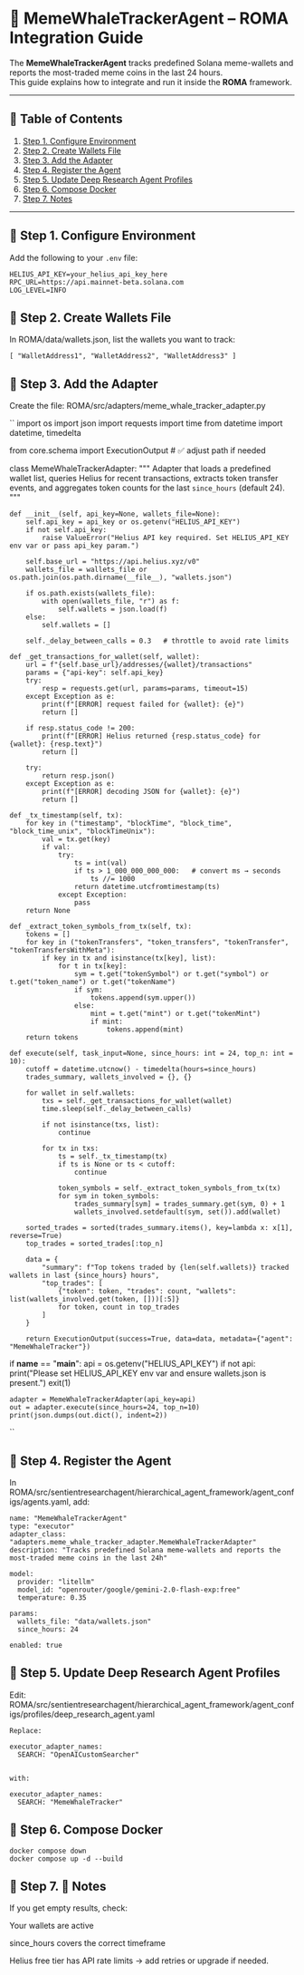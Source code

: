 # 🐳 MemeWhaleTrackerAgent – ROMA Integration Guide

The **MemeWhaleTrackerAgent** tracks predefined Solana meme-wallets and reports the most-traded meme coins in the last 24 hours.  
This guide explains how to integrate and run it inside the **ROMA** framework.

---

## 📖 Table of Contents
1. [Step 1. Configure Environment](#-step-1-configure-environment)  
2. [Step 2. Create Wallets File](#-step-2-create-wallets-file)  
3. [Step 3. Add the Adapter](#-step-3-add-the-adapter)  
4. [Step 4. Register the Agent](#-step-4-register-the-agent)  
5. [Step 5. Update Deep Research Agent Profiles](#-step-5-update-deep-research-agent-profiles)
6. [Step 6. Compose Docker](#-step-6-Compose-Docker)
7. [Step 7. Notes](#-step-7-notes)  

---

## 📌 Step 1. Configure Environment

Add the following to your `.env` file:

```env
HELIUS_API_KEY=your_helius_api_key_here
RPC_URL=https://api.mainnet-beta.solana.com
LOG_LEVEL=INFO
```

## 📌 Step 2. Create Wallets File

In ROMA/data/wallets.json, list the wallets you want to track:

``
[
  "WalletAddress1",
  "WalletAddress2",
  "WalletAddress3"
]
``
## 📌 Step 3. Add the Adapter

Create the file:
ROMA/src/adapters/meme_whale_tracker_adapter.py

``
import os
import json
import requests
import time
from datetime import datetime, timedelta

from core.schema import ExecutionOutput   # ✅ adjust path if needed

class MemeWhaleTrackerAdapter:
    """
    Adapter that loads a predefined wallet list, queries Helius for recent
    transactions, extracts token transfer events, and aggregates token counts
    for the last `since_hours` (default 24).
    """

    def __init__(self, api_key=None, wallets_file=None):
        self.api_key = api_key or os.getenv("HELIUS_API_KEY")
        if not self.api_key:
            raise ValueError("Helius API key required. Set HELIUS_API_KEY env var or pass api_key param.")

        self.base_url = "https://api.helius.xyz/v0"
        wallets_file = wallets_file or os.path.join(os.path.dirname(__file__), "wallets.json")

        if os.path.exists(wallets_file):
            with open(wallets_file, "r") as f:
                self.wallets = json.load(f)
        else:
            self.wallets = []

        self._delay_between_calls = 0.3   # throttle to avoid rate limits

    def _get_transactions_for_wallet(self, wallet):
        url = f"{self.base_url}/addresses/{wallet}/transactions"
        params = {"api-key": self.api_key}
        try:
            resp = requests.get(url, params=params, timeout=15)
        except Exception as e:
            print(f"[ERROR] request failed for {wallet}: {e}")
            return []

        if resp.status_code != 200:
            print(f"[ERROR] Helius returned {resp.status_code} for {wallet}: {resp.text}")
            return []

        try:
            return resp.json()
        except Exception as e:
            print(f"[ERROR] decoding JSON for {wallet}: {e}")
            return []

    def _tx_timestamp(self, tx):
        for key in ("timestamp", "blockTime", "block_time", "block_time_unix", "blockTimeUnix"):
            val = tx.get(key)
            if val:
                try:
                    ts = int(val)
                    if ts > 1_000_000_000_000:   # convert ms → seconds
                        ts //= 1000
                    return datetime.utcfromtimestamp(ts)
                except Exception:
                    pass
        return None

    def _extract_token_symbols_from_tx(self, tx):
        tokens = []
        for key in ("tokenTransfers", "token_transfers", "tokenTransfer", "tokenTransfersWithMeta"):
            if key in tx and isinstance(tx[key], list):
                for t in tx[key]:
                    sym = t.get("tokenSymbol") or t.get("symbol") or t.get("token_name") or t.get("tokenName")
                    if sym:
                        tokens.append(sym.upper())
                    else:
                        mint = t.get("mint") or t.get("tokenMint")
                        if mint:
                            tokens.append(mint)
        return tokens

    def execute(self, task_input=None, since_hours: int = 24, top_n: int = 10):
        cutoff = datetime.utcnow() - timedelta(hours=since_hours)
        trades_summary, wallets_involved = {}, {}

        for wallet in self.wallets:
            txs = self._get_transactions_for_wallet(wallet)
            time.sleep(self._delay_between_calls)

            if not isinstance(txs, list):
                continue

            for tx in txs:
                ts = self._tx_timestamp(tx)
                if ts is None or ts < cutoff:
                    continue

                token_symbols = self._extract_token_symbols_from_tx(tx)
                for sym in token_symbols:
                    trades_summary[sym] = trades_summary.get(sym, 0) + 1
                    wallets_involved.setdefault(sym, set()).add(wallet)

        sorted_trades = sorted(trades_summary.items(), key=lambda x: x[1], reverse=True)
        top_trades = sorted_trades[:top_n]

        data = {
            "summary": f"Top tokens traded by {len(self.wallets)} tracked wallets in last {since_hours} hours",
            "top_trades": [
                {"token": token, "trades": count, "wallets": list(wallets_involved.get(token, []))[:5]}
                for token, count in top_trades
            ]
        }

        return ExecutionOutput(success=True, data=data, metadata={"agent": "MemeWhaleTracker"})


if __name__ == "__main__":
    api = os.getenv("HELIUS_API_KEY")
    if not api:
        print("Please set HELIUS_API_KEY env var and ensure wallets.json is present.")
        exit(1)

    adapter = MemeWhaleTrackerAdapter(api_key=api)
    out = adapter.execute(since_hours=24, top_n=10)
    print(json.dumps(out.dict(), indent=2))
``
## 📌 Step 4. Register the Agent

In ROMA/src/sentientresearchagent/hierarchical_agent_framework/agent_configs/agents.yaml, add:

```
name: "MemeWhaleTrackerAgent"
type: "executor"
adapter_class: "adapters.meme_whale_tracker_adapter.MemeWhaleTrackerAdapter"
description: "Tracks predefined Solana meme-wallets and reports the most-traded meme coins in the last 24h"

model:
  provider: "litellm"
  model_id: "openrouter/google/gemini-2.0-flash-exp:free"
  temperature: 0.35

params:
  wallets_file: "data/wallets.json"
  since_hours: 24

enabled: true
```

## 📌 Step 5. Update Deep Research Agent Profiles

Edit:
ROMA/src/sentientresearchagent/hierarchical_agent_framework/agent_configs/profiles/deep_research_agent.yaml

```
Replace:

executor_adapter_names:
  SEARCH: "OpenAICustomSearcher"


with:

executor_adapter_names:
  SEARCH: "MemeWhaleTracker"

```

## 📌 Step 6. Compose Docker
```
docker compose down
docker compose up -d --build
```

## 📌 Step 7. 📝 Notes

If you get empty results, check:

Your wallets are active

since_hours covers the correct timeframe

Helius free tier has API rate limits → add retries or upgrade if needed.
